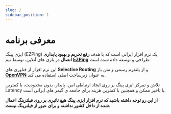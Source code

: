 ```yaml
---
slug: /
sidebar_position: 1
---
```


#  معرفی برنامه


ایزی پینگ (EZPing) یک نرم افزار ایرانی است که با هدف **رفع تحریم و بهبود پایداری اتصال** در بازی های آنلاین، توسط تیم **[EZPing](https://ezping.ir/)** طراحی و توسعه داده شده است.

این نرم افزار از فناوری های **Selective Routing** و از پلتفرم رسمی و متن باز **[OpenVPN](https://openvpn.net/)** به عنوان زیرساخت اصلی استفاده می کند.

تلاش و تمرکز ایزی پینگ بر روی ایجاد ارتباطی امن، پایدار، بدون محدودیت، با کمترین Latency یا تاخیر ممکن و همچنین با کمترین هزینه برای جامعه ی گیمر های ایرانی است.

**از این رو توجه داشته باشید که نرم افزار ایزی پینگ هیچ تاثیری بر روی فیلترینگ اعمال شده از داخل کشور نداشته و برای عبور از فیلترینگ نیست.**
